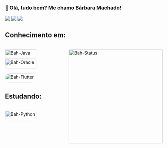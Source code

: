 ### 👋 Olá, tudo bem? Me chamo Bárbara Machado!

<div>
  <a href="https://instagram.com/bahmmachado" target="_blank"><img src="https://img.shields.io/badge/-Instagram-%23E4405F?style=for-the-badge&logo=instagram&logoColor=white" target="_blank"></a>
  <a href = "mailto:barbaramm006@gmail.com"><img src="https://img.shields.io/badge/-Gmail-%23333?style=for-the-badge&logo=gmail&logoColor=white" target="_blank"></a>
  <a href="https://www.linkedin.com/in/bahmmachado" target="_blank"><img src="https://img.shields.io/badge/-LinkedIn-%230077B5?style=for-the-badge&logo=linkedin&logoColor=white" target="_blank"></a> 
</div>

## Conhecimento em:

<div style="display: inline_block"><br>
  <img align="right" alt="Bah-Status" height="300" width="300" src="https://github-readme-stats.vercel.app/api/top-langs/?username=bahmmachado&theme=blue-green">
  <img align="center" alt="Bah-Java" height="30" width="100" src="https://img.shields.io/badge/Java-ED8B00?style=for-the-badge&logo=openjdk&logoColor=white">
  <img align="center" alt="Bah-Oracle" height="30" width="100" src="https://img.shields.io/badge/Oracle-F80000?style=for-the-badge&logo=Oracle&logoColor=white"><br><br>
  <img align="center" alt="Bah-Flutter" height="30" width="100" style="border-radius:100px;" src="https://img.shields.io/badge/Flutter-02569B?style=for-the-badge&logo=flutter&logoColor=white">
</div>

## Estudando:

<div style="display: inline_block"><br>
  <img align="center" alt="Bah-Python" height="30" width="100" src="https://img.shields.io/badge/Python-3776AB?style=for-the-badge&logo=python&logoColor=white">
</div>
